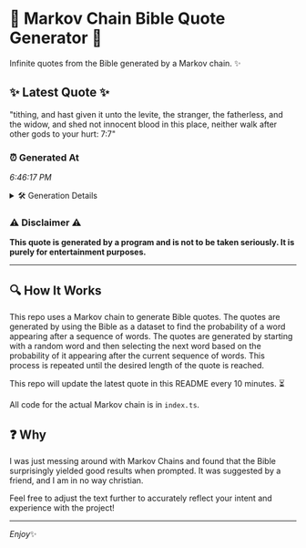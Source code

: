 # 📖 Markov Chain Bible Quote Generator 📖

Infinite quotes from the Bible generated by a Markov chain. ✨

## ✨ Latest Quote ✨
"tithing, and hast given it unto the levite, the stranger, the fatherless, and the widow, and shed not innocent blood in this place, neither walk after other gods to your hurt: 7:7"

### ⏰ Generated At
*6:46:17 PM*

<details>
    <summary>🛠️ Generation Details</summary>
    <p>
        <strong>🌱 Seed:</strong> tithing,<br>
        <strong>🔄 Iterations:</strong> 31<br>
        <strong>📜 Context History:</strong><br>[ tithing, ]: and<br>[ tithing,, and ]: hast<br>[ tithing,, and, hast ]: given<br>[ tithing,, and, hast, given ]: it<br>[ tithing,, and, hast, given, it ]: unto<br>[ tithing,, and, hast, given, it, unto ]: the<br>[ and, hast, given, it, unto, the ]: levite,<br>[ hast, given, it, unto, the, levite, ]: the<br>[ given, it, unto, the, levite,, the ]: stranger,<br>[ it, unto, the, levite,, the, stranger, ]: the<br>[ unto, the, levite,, the, stranger,, the ]: fatherless,<br>[ the, levite,, the, stranger,, the, fatherless, ]: and<br>[ levite,, the, stranger,, the, fatherless,, and ]: the<br>[ the, stranger,, the, fatherless,, and, the ]: widow,<br>[ stranger,, the, fatherless,, and, the, widow, ]: and<br>[ the, fatherless,, and, the, widow,, and ]: shed<br>[ fatherless,, and, the, widow,, and, shed ]: not<br>[ and, the, widow,, and, shed, not ]: innocent<br>[ the, widow,, and, shed, not, innocent ]: blood<br>[ widow,, and, shed, not, innocent, blood ]: in<br>[ and, shed, not, innocent, blood, in ]: this<br>[ shed, not, innocent, blood, in, this ]: place,<br>[ not, innocent, blood, in, this, place, ]: neither<br>[ innocent, blood, in, this, place,, neither ]: walk<br>[ blood, in, this, place,, neither, walk ]: after<br>[ in, this, place,, neither, walk, after ]: other<br>[ this, place,, neither, walk, after, other ]: gods<br>[ place,, neither, walk, after, other, gods ]: to<br>[ neither, walk, after, other, gods, to ]: your<br>[ walk, after, other, gods, to, your ]: hurt:<br>[ after, other, gods, to, your, hurt: ]: 7:7<br>
    </p>
</details>

### ⚠️ Disclaimer ⚠️
**This quote is generated by a program and is not to be taken seriously. It is purely for entertainment purposes.**

---

## 🔍 How It Works

This repo uses a Markov chain to generate Bible quotes. The quotes are generated by using the Bible as a dataset to find the probability of a word appearing after a sequence of words. The quotes are generated by starting with a random word and then selecting the next word based on the probability of it appearing after the current sequence of words. This process is repeated until the desired length of the quote is reached.

This repo will update the latest quote in this README every 10 minutes. ⏳

All code for the actual Markov chain is in `index.ts`.

## ❓ Why

I was just messing around with Markov Chains and found that the Bible surprisingly yielded good results when prompted. 
It was suggested by a friend, and I am in no way christian.

Feel free to adjust the text further to accurately reflect your intent and experience with the project!

---

*Enjoy*✨
